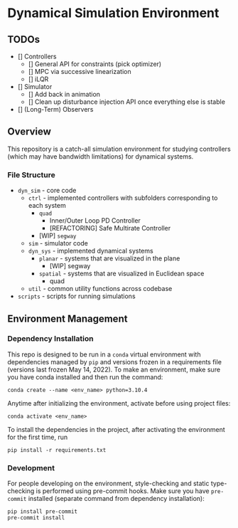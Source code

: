 # Dynamical Simulation Environment

## TODOs
- [] Controllers
	- [] General API for constraints (pick optimizer)
	- [] MPC via successive linearization
	- [] iLQR
- [] Simulator
	- [] Add back in animation
	- [] Clean up disturbance injection API once everything else is stable
- [] (Long-Term) Observers

## Overview
This repository is a catch-all simulation environment for studying controllers (which may have bandwidth limitations) for dynamical systems.
### File Structure
* `dyn_sim` - core code
	* `ctrl` - implemented controllers with subfolders corresponding to each system
		* `quad`
			* Inner/Outer Loop PD Controller
			* [REFACTORING] Safe Multirate Controller
		* [WIP] `segway`
	* `sim` - simulator code
	* `dyn_sys` - implemented dynamical systems
		* `planar` - systems that are visualized in the plane
			* [WIP] segway
		* `spatial` - systems that are visualized in Euclidean space
			* quad
	* `util` - common utility functions across codebase
* `scripts` - scripts for running simulations

## Environment Management
### Dependency Installation
This repo is designed to be run in a `conda` virtual environment with dependencies managed by `pip` and versions frozen in a requirements file (versions last frozen May 14, 2022). To make an environment, make sure you have conda installed and then run the command:
```
conda create --name <env_name> python=3.10.4
```
Anytime after initializing the environment, activate before using project files:
```
conda activate <env_name>
```
To install the dependencies in the project, after activating the environment for the first time, run
```
pip install -r requirements.txt
```

### Development
For people developing on the environment, style-checking and static type-checking is performed using pre-commit hooks. Make sure you have `pre-commit` installed (separate command from dependency installation):
```
pip install pre-commit
pre-commit install
```
